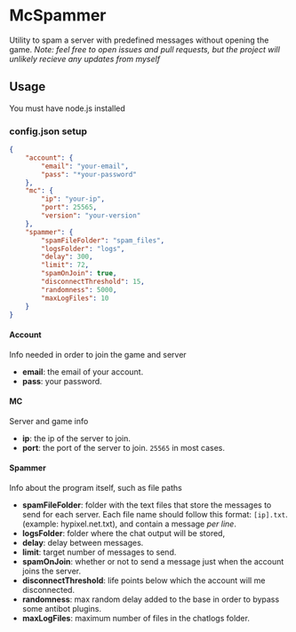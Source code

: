 # McSpammer
Utility to spam a server with predefined messages without opening the game.
*Note: feel free to open issues and pull requests, but the project will unlikely recieve any updates from myself*

## Usage
You must have node.js installed

### config.json setup
```json
{
	"account": {
		"email": "your-email",
		"pass": "*your-password"
	},
	"mc": {
		"ip": "your-ip",
		"port": 25565,
		"version": "your-version"
	},
	"spammer": {
		"spamFileFolder": "spam_files",
		"logsFolder": "logs",
		"delay": 300,
		"limit": 72,
		"spamOnJoin": true,
		"disconnectThreshold": 15,
		"randomness": 5000,
		"maxLogFiles": 10
	}
}
```
#### Account
Info needed in order to join the game and server
* **email**: the email of your account.
* **pass**: your password.

#### MC
Server and game info
* **ip**: the ip of the server to join.
* **port**: the port of the server to join. `25565` in most cases.

#### Spammer
Info about the program itself, such as file paths
* **spamFileFolder**: folder with the text files that store the messages to send for each server. Each file name should follow this format: `[ip].txt`. (example: hypixel.net.txt), and contain a message *per line*.
* **logsFolder**: folder where the chat output will be stored,
* **delay**: delay between messages.
* **limit**: target number of messages to send.
* **spamOnJoin**: whether or not to send a message just when the account joins the server.
* **disconnectThreshold**: life points below which the account will me disconnected.
* **randomness**: max random delay added to the base in order to bypass some antibot plugins.
* **maxLogFiles**: maximum number of files in the chatlogs folder.